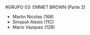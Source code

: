 #GRUPO 03: EMMET BROWN (Parte 2)
- Martin Nicolas (168)
- Sinopoli Alesio (11C)
- Mario Vazquez (12B)